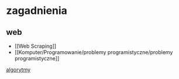 # zagadnienia

## web
- [[Web Scraping]]
- [[Komputer/Programowanie/problemy programistyczne/problemy programistyczne]]

[algorytmy](http://home.agh.edu.pl/~grzesik/Informatyka/informatyka_W7_bez_RSA.pdf)